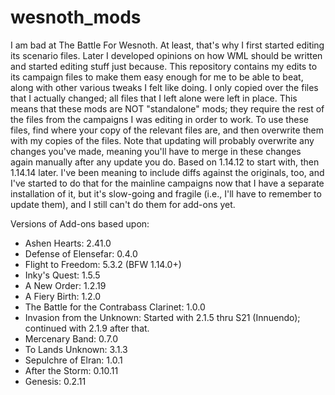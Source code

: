 # wesnoth_mods

I am bad at The Battle For Wesnoth. At least, that's why I first started
editing its scenario files. Later I developed opinions on how WML should be
written and started editing stuff just because. This repository contains my
edits to its campaign files to make them easy enough for me to be able to beat,
along with other various tweaks I felt like doing. I only copied over the files
that I actually changed; all files that I left alone were left in place. This
means that these mods are NOT "standalone" mods; they require the rest of the
files from the campaigns I was editing in order to work. To use these files,
find where your copy of the relevant files are, and then overwrite them with
my copies of the files. Note that updating will probably overwrite any changes
you've made, meaning you'll have to merge in these changes again manually
after any update you do. Based on 1.14.12 to start with, then 1.14.14 later.
I've been meaning to include diffs against the originals, too, and I've started
to do that for the mainline campaigns now that I have a separate installation
of it, but it's slow-going and fragile (i.e., I'll have to remember to update
them), and I still can't do them for add-ons yet.

Versions of Add-ons based upon:
- Ashen Hearts: 2.41.0
- Defense of Elensefar: 0.4.0
- Flight to Freedom: 5.3.2 (BFW 1.14.0+)
- Inky's Quest: 1.5.5
- A New Order: 1.2.19
- A Fiery Birth: 1.2.0
- The Battle for the Contrabass Clarinet: 1.0.0
- Invasion from the Unknown: Started with 2.1.5 thru S21 (Innuendo); continued
  with 2.1.9 after that.
- Mercenary Band: 0.7.0
- To Lands Unknown: 3.1.3
- Sepulchre of Elran: 1.0.1
- After the Storm: 0.10.11
- Genesis: 0.2.11
